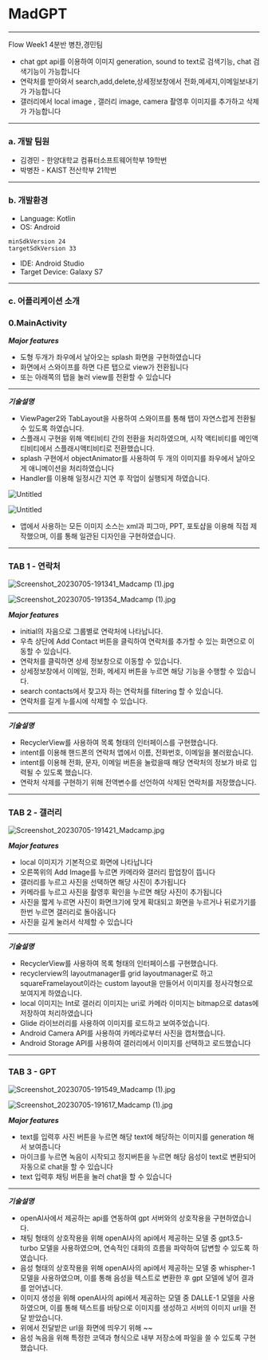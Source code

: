 # MadGPT

---

Flow Week1 4분반 병찬,경민팀

- chat gpt api를 이용하여 이미지 generation, sound to text로 검색기능, chat 검색기능이 가능합니다
- 연락처를 받아와서 search,add,delete,상세정보창에서 전화,메세지,이메일보내기가 가능합니다
- 갤러리에서 local image , 갤러리 image, camera 촬영후 이미지를 추가하고 삭제가 가능합니다

---

### a. 개발 팀원

- 김경민 - 한양대학교 컴퓨터소프트웨어학부 19학번
- 박병찬 - KAIST 전산학부 21학번

---

### b. 개발환경

- Language: Kotlin
- OS: Android

```
minSdkVersion 24
targetSdkVersion 33
```

- IDE: Android Studio
- Target Device: Galaxy S7

---

### c. 어플리케이션 소개

### 0.MainActivity

***Major features***

- 도형 두개가 좌우에서 날아오는 splash 화면을 구현하였습니다
- 화면에서 스와이프를 하면 다른 탭으로 view가 전환됩니다
- 또는 아래쪽의 탭을 눌러 view를 전환할 수 있습니다

---

***기술설명***

- ViewPager2와 TabLayout을 사용하여 스와이프를 통해 탭이 자연스럽게 전환될 수 있도록 하였습니다.
- 스플래시 구현을 위해 액티비티 간의 전환을 처리하였으며, 시작 액티비티를 메인액티비티에서 스플래시액티비티로 전환했습니다.
- splash 구현에서 objectAnimator를 사용하여 두 개의 이미지를 좌우에서 날아오게 애니메이션을 처리하였습니다
- Handler를 이용해 일정시간 지연 후 작업이 실행되게 하였습니다.

![Untitled](MadGPT%2074d5057fffc24e1081befe175345e064/Untitled.png)

![Untitled](MadGPT%2074d5057fffc24e1081befe175345e064/Untitled%201.png)

- 앱에서 사용하는 모든 이미지 소스는 xml과 피그마, PPT, 포토샵을 이용해 직접 제작했으며, 이를 통해 일관된 디자인을 구현하였습니다.

---

### TAB 1 - 연락처

![Screenshot_20230705-191341_Madcamp (1).jpg](MadGPT%2074d5057fffc24e1081befe175345e064/Screenshot_20230705-191341_Madcamp_(1).jpg)

![Screenshot_20230705-191354_Madcamp (1).jpg](MadGPT%2074d5057fffc24e1081befe175345e064/Screenshot_20230705-191354_Madcamp_(1).jpg)

***Major features***

- initial의 자음으로 그룹별로 연락처에 나타납니다.
- 우측 상단에 Add Contact 버튼을 클릭하여 연락처를 추가할 수 있는 화면으로 이동할 수 있습니다.
- 연락처를 클릭하면 상세 정보창으로 이동할 수 있습니다.
- 상세정보창에서 이메일, 전화, 메세지 버튼을 누르면 해당 기능을 수행할 수 있습니다.
- search contacts에서 찾고자 하는 연락처를 filtering 할 수 있습니다.
- 연락처를 길게 누를시에 삭제할 수 있습니다.

---

***기술설명***

- RecyclerView를 사용하여 목록 형태의 인터페이스를 구현했습니다.
- intent를 이용해 핸드폰의 연락처 앱에서 이름, 전화번호, 이메일을 불러왔습니다.
- intent를 이용해 전화, 문자, 이메일 버튼을 눌렀을때 해당 연락처의 정보가 바로 입력될 수 있도록 했습니다.
- 연락처 삭제를 구현하기 위해 전역변수를 선언하여 삭제된 연락처를 저장했습니다.

---

### TAB 2 - 갤러리

![Screenshot_20230705-191421_Madcamp.jpg](MadGPT%2074d5057fffc24e1081befe175345e064/Screenshot_20230705-191421_Madcamp.jpg)

***Major features***

- local 이미지가 기본적으로 화면에 나타납니다
- 오른쪽위의 Add Image를 누르면 카메라와 갤러리 팝업창이 뜹니다
- 갤러리를 누르고 사진을 선택하면 해당 사진이 추가됩니다
- 카메라를 누르고 사진을 촬영후 확인을 누르면 해당 사진이 추가됩니다
- 사진을 짧게 누르면 사진이 화면크기에 맞게 확대되고 화면을 누르거나 뒤로가기를 한번 누르면 갤러리로 돌아옵니다
- 사진을 길게 눌러서 삭제할 수 있습니다

---

***기술설명***

- RecyclerView를 사용하여 목록 형태의 인터페이스를 구현했습니다.
- recyclerview의 layoutmanager를 grid layoutmanager로 하고 squareFramelayout이라는 custom layout을 만들어서 이미지를 정사각형으로 보여지게 하였습니다.
- local 이미지는 Int로 갤러리 이미지는 uri로 카메라 이미지는 bitmap으로 datas에 저장하여 처리하였습니다
- Glide 라이브러리를 사용하여 이미지를 로드하고 보여주었습니다.
- Android Camera API를 사용하여 카메라로부터 사진을 캡처했습니다.
- Android Storage API를 사용하여 갤러리에서 이미지를 선택하고 로드했습니다

---

### TAB 3 - GPT

![Screenshot_20230705-191549_Madcamp (1).jpg](MadGPT%2074d5057fffc24e1081befe175345e064/Screenshot_20230705-191549_Madcamp_(1).jpg)

![Screenshot_20230705-191617_Madcamp (1).jpg](MadGPT%2074d5057fffc24e1081befe175345e064/Screenshot_20230705-191617_Madcamp_(1).jpg)

***Major features***

- text를 입력후 사진 버튼을 누르면 해당 text에 해당하는 이미지를 generation 해서 보여줍니다
- 마이크를 누르면 녹음이 시작되고 정지버튼을 누르면 해당 음성이 text로 변환되어 자동으로 chat을 할 수 있습니다
- text 입력후 채팅 버튼을 눌러 chat을 할 수 있습니다

---

***기술설명***

- openAI사에서 제공하는 api를 연동하여 gpt 서버와의 상호작용을 구현하였습니다.
- 채팅 형태의 상호작용을 위해 openAI사의 api에서 제공하는 모델 중 gpt3.5-turbo 모델을 사용하였으며, 연속적인 대화의 흐름을 파악하여 답변할 수 있도록 하였습니다.
- 음성 형태의 상호작용을 위해 openAI사의 api에서 제공하는 모델 중 whispher-1 모델을 사용하였으며, 이를 통해 음성을 텍스트로 변환한 후 gpt 모델에 넣어 결과를 얻어냅니다.
- 이미지 생성을 위해 openAI사의 api에서 제공하는 모델 중 DALLE-1 모델을 사용하였으며, 이를 통해 텍스트를 바탕으로 이미지를 생성하고 서버의 이미지 url을 전달 받았습니다.
- 위에서 전달받은 url을 화면에 띄우기 위해 ~~
- 음성 녹음을 위해 특정한 코덱과 형식으로 내부 저장소에 파일을 쓸 수 있도록 구현했습니다.
